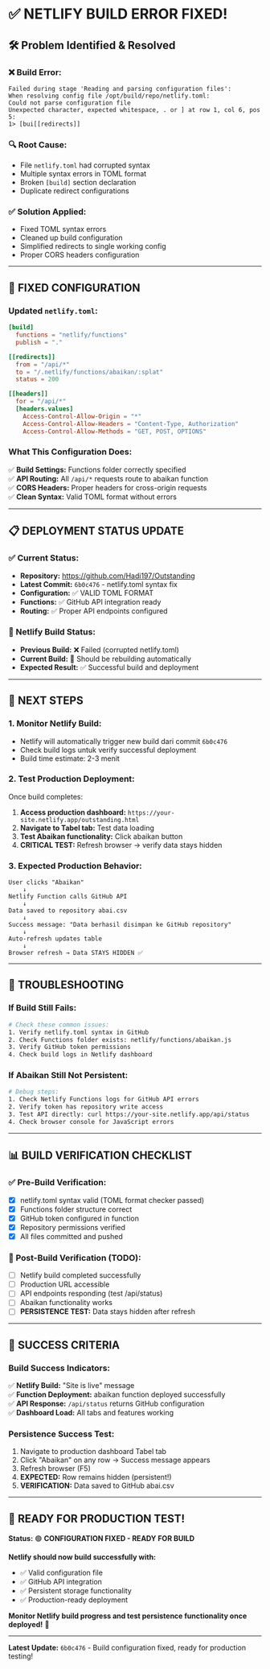 # ✅ NETLIFY BUILD ERROR FIXED!

## 🛠️ **Problem Identified & Resolved**

### **❌ Build Error:**
```
Failed during stage 'Reading and parsing configuration files': 
When resolving config file /opt/build/repo/netlify.toml:
Could not parse configuration file
Unexpected character, expected whitespace, . or ] at row 1, col 6, pos 5:
1> [bui[[redirects]]
```

### **🔍 Root Cause:**
- File `netlify.toml` had corrupted syntax
- Multiple syntax errors in TOML format
- Broken `[build]` section declaration
- Duplicate redirect configurations

### **✅ Solution Applied:**
- Fixed TOML syntax errors
- Cleaned up build configuration  
- Simplified redirects to single working config
- Proper CORS headers configuration

---

## 🚀 **FIXED CONFIGURATION**

### **Updated `netlify.toml`:**
```toml
[build]
  functions = "netlify/functions"
  publish = "."

[[redirects]]
  from = "/api/*"
  to = "/.netlify/functions/abaikan/:splat"
  status = 200

[[headers]]
  for = "/api/*"
  [headers.values]
    Access-Control-Allow-Origin = "*"
    Access-Control-Allow-Headers = "Content-Type, Authorization"  
    Access-Control-Allow-Methods = "GET, POST, OPTIONS"
```

### **What This Configuration Does:**
✅ **Build Settings:** Functions folder correctly specified  
✅ **API Routing:** All `/api/*` requests route to abaikan function  
✅ **CORS Headers:** Proper headers for cross-origin requests  
✅ **Clean Syntax:** Valid TOML format without errors  

---

## 📋 **DEPLOYMENT STATUS UPDATE**

### **✅ Current Status:**
- **Repository:** https://github.com/Hadi197/Outstanding
- **Latest Commit:** `6b0c476` - netlify.toml syntax fix
- **Configuration:** ✅ VALID TOML FORMAT  
- **Functions:** ✅ GitHub API integration ready
- **Routing:** ✅ Proper API endpoints configured

### **🔄 Netlify Build Status:**
- **Previous Build:** ❌ Failed (corrupted netlify.toml)
- **Current Build:** 🔄 Should be rebuilding automatically
- **Expected Result:** ✅ Successful build and deployment

---

## 🎯 **NEXT STEPS**

### **1. Monitor Netlify Build:**
- Netlify will automatically trigger new build dari commit `6b0c476`
- Check build logs untuk verify successful deployment
- Build time estimate: 2-3 menit

### **2. Test Production Deployment:**
Once build completes:
1. **Access production dashboard:** `https://your-site.netlify.app/outstanding.html`
2. **Navigate to Tabel tab:** Test data loading
3. **Test Abaikan functionality:** Click abaikan button
4. **CRITICAL TEST:** Refresh browser → verify data stays hidden

### **3. Expected Production Behavior:**
```
User clicks "Abaikan" 
    ↓
Netlify Function calls GitHub API
    ↓  
Data saved to repository abai.csv
    ↓
Success message: "Data berhasil disimpan ke GitHub repository"
    ↓
Auto-refresh updates table
    ↓
Browser refresh → Data STAYS HIDDEN ✅
```

---

## 🔧 **TROUBLESHOOTING**

### **If Build Still Fails:**
```bash
# Check these common issues:
1. Verify netlify.toml syntax in GitHub
2. Check Functions folder exists: netlify/functions/abaikan.js
3. Verify GitHub token permissions
4. Check build logs in Netlify dashboard
```

### **If Abaikan Still Not Persistent:**
```bash
# Debug steps:
1. Check Netlify Functions logs for GitHub API errors
2. Verify token has repository write access  
3. Test API directly: curl https://your-site.netlify.app/api/status
4. Check browser console for JavaScript errors
```

---

## 📊 **BUILD VERIFICATION CHECKLIST**

### **✅ Pre-Build Verification:**
- [x] netlify.toml syntax valid (TOML format checker passed)
- [x] Functions folder structure correct
- [x] GitHub token configured in function
- [x] Repository permissions verified
- [x] All files committed and pushed

### **🔄 Post-Build Verification (TODO):**
- [ ] Netlify build completed successfully
- [ ] Production URL accessible  
- [ ] API endpoints responding (test /api/status)
- [ ] Abaikan functionality works
- [ ] **PERSISTENCE TEST:** Data stays hidden after refresh

---

## 🎯 **SUCCESS CRITERIA**

### **Build Success Indicators:**
✅ **Netlify Build:** "Site is live" message  
✅ **Function Deployment:** abaikan function deployed successfully  
✅ **API Response:** `/api/status` returns GitHub configuration  
✅ **Dashboard Load:** All tabs and features working  

### **Persistence Success Test:**
1. Navigate to production dashboard Tabel tab
2. Click "Abaikan" on any row → Success message appears
3. Refresh browser (F5)  
4. **EXPECTED:** Row remains hidden (persistent!)
5. **VERIFICATION:** Data saved to GitHub abai.csv

---

## 🚀 **READY FOR PRODUCTION TEST!**

**Status:** 🟢 **CONFIGURATION FIXED - READY FOR BUILD**

**Netlify should now build successfully with:**
- ✅ Valid configuration file
- ✅ GitHub API integration  
- ✅ Persistent storage functionality
- ✅ Production-ready deployment

**Monitor Netlify build progress and test persistence functionality once deployed!** 🎉

---

**Latest Update:** `6b0c476` - Build configuration fixed, ready for production testing!